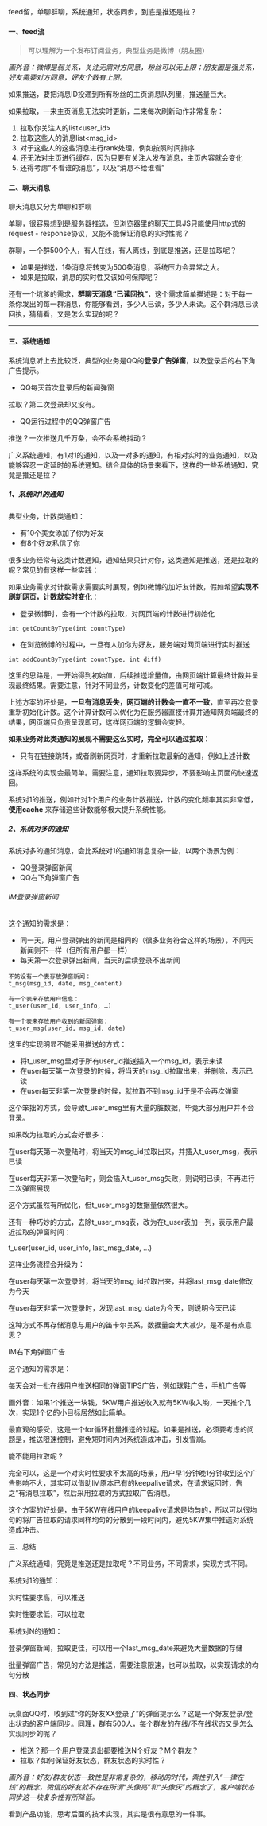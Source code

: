 feed留，单聊群聊，系统通知，状态同步，到底是推还是拉？

#### 一、feed流
> 可以理解为一个发布订阅业务，典型业务是微博（朋友圈）

*画外音：微博是弱关系，关注无需对方同意，粉丝可以无上限；朋友圈是强关系，好友需要对方同意，好友个数有上限。*

如果推送，要把消息ID投递到所有粉丝的主页消息队列里，推送量巨大。

如果拉取，一来主页消息无法实时更新，二来每次刷新动作非常复杂：
1. 拉取你关注人的list<user_id>
2. 拉取这些人的消息list<msg_id>
3. 对于这些人的这些消息进行rank处理，例如按照时间排序
4. 还无法对主页进行缓存，因为只要有关注人发布消息，主页内容就会变化
5. 还得考虑“不看谁的消息”，以及“消息不给谁看”

#### 二、聊天消息
聊天消息又分为单聊和群聊

单聊，很容易想到是服务器推送，但浏览器里的聊天工具JS只能使用http式的request - response协议，又能不能保证消息的实时性呢？

群聊，一个群500个人，有人在线，有人离线，到底是推送，还是拉取呢？
- 如果是推送，1条消息将转变为500条消息，系统压力会异常之大。
- 如果是拉取，消息的实时性又该如何保障呢？

还有一个坑爹的需求，**群聊天消息“已读回执”**，这个需求简单描述是：对于每一条你发出的每一群消息，你能够看到，多少人已读，多少人未读。这个群消息已读回执，猜猜看，又是怎么实现的呢？

---
#### 三、系统通知

系统消息听上去比较泛，典型的业务是QQ的**登录广告弹窗**，以及登录后的右下角广告提示。

- QQ每天首次登录后的新闻弹窗

拉取？第二次登录却又没有。

- QQ运行过程中的QQ弹窗广告

推送？一次推送几千万条，会不会系统抖动？

广义系统通知，有1对1的通知，以及一对多的通知，有相对实时的业务通知，以及能够容忍一定延时的系统通知。结合具体的场景来看下，这样的一些系统通知，究竟是推还是拉？

##### 1、系统对1的通知
典型业务，计数类通知：
- 有10个美女添加了你为好友
- 有8个好友私信了你

很多业务经常有这类计数通知，通知结果只针对你，这类通知是推送，还是拉取的呢？常见的有这样一些实践：

如果业务需求对计数需求需要实时展现，例如微博的加好友计数，假如希望**实现不刷新网页，计数就实时变化**：
- 登录微博时，会有一个计数的拉取，对网页端的计数进行初始化
```
int getCountByType(int countType)
```
- 在浏览微博的过程中，一旦有人加你为好友，服务端对网页端进行实时推送
```
int addCountByType(int countType, int diff)
```

这里的思路是，一开始得到初始值，后续推送增量值，由网页端计算最终计数并呈现最终结果。需要注意，针对不同业务，计数变化的差值可增可减。

上述方案的坏处是，**一旦有消息丢失，网页端的计数会一直不一致**，直至再次登录重新初始化计数。这个计算计数可以优化为在服务器直接计算并通知网页端最终的结果，网页端只负责呈现即可，这样网页端的逻辑会变轻。

**如果业务对此类通知的展现不需要这么实时，完全可以通过拉取**：
- 只有在链接跳转，或者刷新网页时，才重新拉取最新的通知，例如上述计数

这样系统的实现会最简单。需要注意，通知拉取要异步，不要影响主页面的快速返回。

系统对1的推送，例如针对1个用户的业务计数推送，计数的变化频率其实非常低，**使用cache** 来存储这些计数能够极大提升系统性能。

##### 2、系统对多的通知

系统对多的通知消息，会比系统对1的通知消息复杂一些，以两个场景为例：
- QQ登录弹窗新闻
- QQ右下角弹窗广告

###### IM登录弹窗新闻

这个通知的需求是：
- 同一天，用户登录弹出的新闻是相同的（很多业务符合这样的场景），不同天新闻则不一样（但所有用户都一样）
- 每天第一次登录弹出新闻，当天的后续登录不出新闻

```
不妨设有一个表存放弹窗新闻：
t_msg(msg_id, date, msg_content)

有一个表来存放用户信息：
t_user(user_id, user_info, …)

有一个表来存放用户收到的新闻弹窗：
t_user_msg(user_id, msg_id, date)
```

这里的实现明显不能采用推送的方式：
- 将t_user_msg里对于所有user_id推送插入一个msg_id，表示未读
- 在user每天第一次登录的时候，将当天的msg_id拉取出来，并删除，表示已读
- 在user每天非第一次登录的时候，就拉取不到msg_id于是不会再次弹窗

这个笨拙的方式，会导致t_user_msg里有大量的脏数据，毕竟大部分用户并不会登录。



如果改为拉取的方式会好很多：

在user每天第一次登陆时，将当天的msg_id拉取出来，并插入t_user_msg，表示已读

在user每天非第一次登陆时，则会插入t_user_msg失败，则说明已读，不再进行二次弹窗展现

这个方式虽然有所优化，但t_user_msg的数据量依然很大。

还有一种巧妙的方式，去除t_user_msg表，改为在t_user表加一列，表示用户最近拉取的弹窗时间：

t_user(user_id, user_info, last_msg_date, …)

这样业务流程会升级为：

在user每天第一次登录时，将当天的msg_id拉取出来，并将last_msg_date修改为今天

在user每天非第一次登录时，发现last_msg_date为今天，则说明今天已读

这种方式不再存储消息与用户的笛卡尔关系，数据量会大大减少，是不是有点意思？



IM右下角弹窗广告

这个通知的需求是：

每天会对一批在线用户推送相同的弹窗TIPS广告，例如球鞋广告，手机广告等

画外音：如果1个推送一块钱，5KW用户推送收入就有5KW收入哟，一天推个几次，实现1个亿的小目标居然如此简单。



最直观的感受，这是一个for循环批量推送的过程。如果是推送，必须要考虑的问题是，推送限速控制，避免短时间内对系统造成冲击，引发雪崩。



能不能用拉取呢？

完全可以，这是一个对实时性要求不太高的场景，用户早1分钟晚1分钟收到这个广告影响不大，其实可以借助IM原本已有的keepalive请求，在请求返回时，告之“有消息拉取”，然后采用拉取的方式拉取广告消息。



这个方案的好处是，由于5KW在线用户的keepalive请求是均匀的，所以可以很均匀的将广告拉取的请求同样均匀的分散到一段时间内，避免5KW集中推送对系统造成冲击。



三、总结

广义系统通知，究竟是推送还是拉取呢？不同业务，不同需求，实现方式不同。

系统对1的通知：

实时性要求高，可以推送

实时性要求低，可以拉取



系统对N的通知：

登录弹窗新闻，拉取更佳，可以用一个last_msg_date来避免大量数据的存储

批量弹窗广告，常见的方法是推送，需要注意限速，也可以拉取，以实现请求的均匀分散

#### 四、状态同步

玩桌面QQ时，收到过“你的好友XX登录了”的弹窗提示么？这是一个好友登录/登出状态的客户端同步。同理，群有500人，每个群友的在线/不在线状态又是怎么实现同步的呢？

- 推送？那一个用户登录退出都要推送N个好友？M个群友？
- 拉取？如何保证好友状态，群友状态的实时性？

*画外音：好友/群友状态一致性是非常复杂的，移动的时代，索性引入“一律在线”的概念，微信的好友就不存在所谓“头像亮”和“头像灰”的概念了，客户端状态同步这一块复杂性有所降低。*

看到产品功能，思考后面的技术实现，其实是很有意思的一件事。
